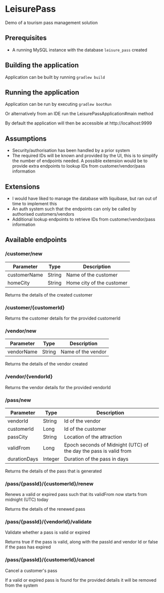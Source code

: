 # LeisurePass
Demo of a tourism pass management solution

## Prerequisites
* A running MySQL instance with the database `leisure_pass` created

## Building the application
Application can be built by running `gradlew build`

## Running the application
Application can be run by executing `gradlew bootRun`

Or alternatively from an IDE run the LeisurePassApplication#main method

By default the application will then be accessible at http://localhost:9999

## Assumptions
* Security/authorisation has been handled by a prior system
* The required IDs will be known and provided by the UI, this is to simplify the number of endpoints needed. A possible
extension would be to provide extra endpoints to lookup IDs from customer/vendor/pass information

## Extensions
* I would have liked to manage the database with liquibase, but ran out of time to implement this
* An auth system such that the endpoints can only be called by authorised customers/vendors
* Additional lookup endpoints to retrieve IDs from customer/vendor/pass information

## Available endpoints
### /customer/new
| Parameter    | Type   | Description |
|--------------|--------|-------------|
| customerName | String | Name of the customer |
| homeCity     | String | Home city of the customer |

Returns the details of the created customer

### /customer/{customerId}
Returns the customer details for the provided customerId

### /vendor/new
| Parameter    | Type   | Description |
|--------------|--------|-------------|
| vendorName   | String | Name of the vendor |

Returns the details of the vendor created

### /vendor/{vendorId}
Returns the vendor details for the provided vendorId

### /pass/new
| Parameter    | Type   | Description |
|--------------|--------|-------------|
| vendorId | String | Id of the vendor |
| customerId     | Long | Id of the customer |
| passCity | String | Location of the attraction |
| validFrom | Long | Epoch seconds of Midnight (UTC) of the day the pass is valid from |
| durationDays | Integer | Duration of the pass in days |

Returns the details of the pass that is generated

### /pass/{passId}/{customerId}/renew
Renews a valid or expired pass such that its validFrom now starts from midnight (UTC) today

Returns the details of the renewed pass

### /pass/{passId}/{vendorId}/validate
Validate whether a pass is valid or expired

Returns true if the pass is valid, along with the passId and vendor Id or false if the pass has expired

### /pass/{passId}/{customerId}/cancel
Cancel a customer's pass

If a valid or expired pass is found for the provided details it will be removed from the system 
